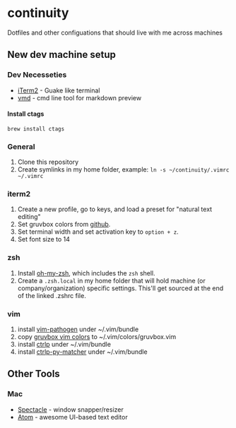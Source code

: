 # continuity
Dotfiles and other configuations that should live with me across machines


## New dev machine setup
### Dev Necesseties
* [iTerm2](https://www.iterm2.com) - Guake like terminal
* [vmd](https://github.com/yoshuawuyts/vmd) - cmd line tool for markdown preview 

#### Install ctags
```
brew install ctags
```

### General 
1. Clone this repository 
2. Create symlinks in my home folder, example: `ln -s ~/continuity/.vimrc ~/.vimrc`

### iterm2
1. Create a new profile, go to keys, and load a preset for "natural text editing" 
2. Set gruvbox colors from [github](https://github.com/morhetz/gruvbox-contrib).
3. Set terminal width and set activation key to `option + z`.
4. Set font size to 14

### zsh
1. Install [oh-my-zsh](https://github.com/robbyrussell/oh-my-zsh), which includes the `zsh` shell.
2. Create a `.zsh.local` in my home folder that will hold machine (or company/organization) specific settings. This'll get sourced at the end of the linked .zshrc file.

### vim
1. install [vim-pathogen](https://github.com/tpope/vim-pathogen) under ~/.vim/bundle
2. copy [gruvbox vim colors](https://github.com/morhetz/gruvbox) to ~/.vim/colors/gruvbox.vim
3. install [ctrlp](https://github.com/ctrlpvim/ctrlp.vim) under ~/.vim/bundle
4. install [ctrlp-py-matcher](https://github.com/FelikZ/ctrlp-py-matcher) under ~/.vim/bundle

## Other Tools 
### Mac
* [Spectacle](https://www.spectacleapp.com/) - window snapper/resizer
* [Atom](https://atom.io/) - awesome UI-based text editor 
